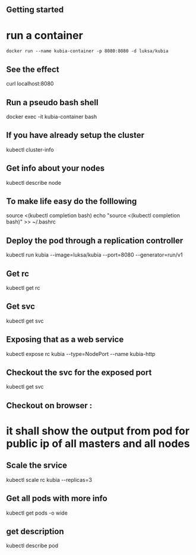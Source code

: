 ## Getting started
# run a container
    docker run --name kubia-container -p 8080:8080 -d luksa/kubia

## See the effect 
curl localhost:8080

## Run a pseudo bash shell
docker exec -it kubia-container bash

## If you have already setup the cluster 
kubectl cluster-info

## Get info about your nodes
kubectl describe node <node-name>

## To make life easy do the folllowing
source <(kubectl completion bash)
echo "source <(kubectl completion bash)" >> ~/.bashrc 

## Deploy the pod through a replication controller
kubectl run kubia --image=luksa/kubia --port=8080 --generator=run/v1

## Get rc
kubectl get rc

## Get svc 
kubectl get svc

## Exposing that as a web service
 kubectl expose rc kubia --type=NodePort --name kubia-http
 
## Checkout the svc for the exposed port
kubectl get svc
 
## Checkout on browser <public ip>:<port>
# it shall show the output from pod for public ip of all masters and all nodes
 
## Scale the srvice
kubectl scale rc kubia --replicas=3

## Get all pods with more info 
kubectl get pods -o wide

## get description
 kubectl describe pod <podname>

 
